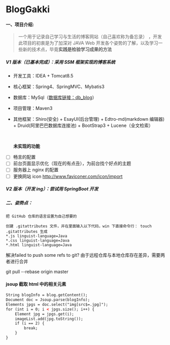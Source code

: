 # BlogGakki
#### 一、项目介绍:

> 一个用于记录自己学习与生活的博客网站（自己喜欢称为备忘录） ，开发此项目的初衷是为了加深对 JAVA Web 开发各个姿势的了解，以及学习一些新的技术点，毕竟**实践是检验学习成果的方法**

##### V1 版本（已基本完成）：采用 SSM 框架实现的博客系统


* 开发工具：IDEA + Tomcat8.5

* 核心框架：Spring4、SpringMVC、Mybatis3

* 数据库：MySql（[数据库链接：db_blog](https://github.com/volewu/CMS/blob/master/db_cms.sql)）

* 项目管理：Maven3

* 其他框架：Shiro(安全) + EsayUI(后台管理) + Edtro-md(markdown 编辑器) + Druid(阿里巴巴数据库连接池) + BootStrap3 + Lucene（全文检索）

  ​

  **未实现的功能**



- [ ] 畅言的配置 
- [ ] 前台页面显示优化（现在的有点丑），为前台找个好点的主题
- [ ] 服务器上 nginx 的配置
- [ ] 更换网站 icon http://www.faviconer.com/icon/import
##### V2 版本（开发 ing）：尝试用 SpringBoot 开发





##### 二、姿势点：

```
把 GitHub 仓库的语言设置为自己想要的

创建 .gitattributes 文件，并在里面输入以下代码，win 下直接命令行： touch .gitattributes 生成
*.js linguist-language=Java
*.css linguist-language=Java
*.html linguist-language=Java
```

解决failed to push some refs to git?
由于远程仓库与本地仓库存在差异，需要两者进行合并

git pull --rebase origin master

#### jsoup 截取 html 中的相关元素
```html
String blogInfo = blog.getContent();
Document doc = Jsoup.parse(blogInfo);
Elements jpgs = doc.select("img[src$=.jpg]");
for (int i = 0; i < jpgs.size(); i++) {
    Element jpg = jpgs.get(i);
    imageList.add(jpg.toString());
    if (i == 2) {
        break;
    }
}
```
